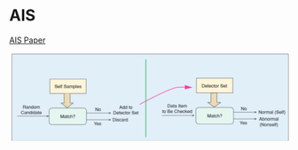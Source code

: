 # AIS

[AIS Paper](https://www.researchgate.net/figure/The-basic-Negative-Selection-Algorithm-NSA-4-in-similar-to-any-two-step-supervised_fig1_350791763)


<img src="https://raw.githubusercontent.com/williamedwardhahn/AIS/main/Screenshot%202024-09-05%20172000.png" width = 700>
